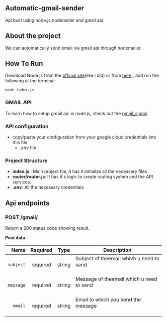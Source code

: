 ## Automatic-gmail-sender
Api built using node.js,nodemailer and gmail api
## About the project
We can automatically send email via gmail api through nodemailer.


## How To Run
Download Node.js from the [official  site](https://nodejs.org/en/download/)(like I did) or from [here](https://github.com/creationix/nvm) , and run the following at the terminal:

```
node index.js
```
### GMAIL API
   To learn how to setup gmail api in node.js, check out the [gmail_signin](https://developers.google.com/identity/sign-in/web/sign-in).
   
### API configuration

* copy/paste your configuration from your google cloud credentials into this file
  * *.env* file
  
### Project Structure
 * **index.js** : Main project file, it has it initialize all the necessary files.
 * **router/router.js**:  It has it's logic to create routing system and the API services.
 * **.env**:  All the necessary credentials
 
 ## Api endpoints
 

 ### POST /gmail/
 Return a 200 status code showing result.

**Post data**

|          Name | Required |  Type   | Description                                                                                                                                                         |
| -------------:|:--------:|:-------:| ------------------------------------------------------------------------------------------------------------------------------------------------------------------- |
|     `subject` | required | string  | Subject of theemail whivh u need to send<br/><br/>   
|    `message` | required | string  | Message of theemail which u need to send <br/><br/>               |
|    `email` | required | string  | Email to which you send the message <br/><br/>               |
    



